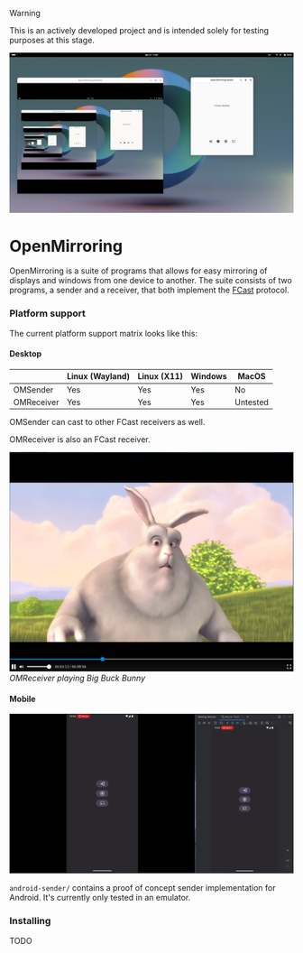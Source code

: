 > [!WARNING]
> This is an actively developed project and is intended solely for testing purposes at this stage.

![Demonstration](./assets/demo.png)

# OpenMirroring

OpenMirroring is a suite of programs that allows for easy mirroring of displays and windows from one device to another.
The suite consists of two programs, a sender and a receiver, that both implement the [FCast](https://fcast.org/) protocol.

### Platform support

The current platform support matrix looks like this:

#### Desktop

|            |Linux (Wayland)  |Linux (X11)  |Windows  |MacOS     |
|------------|-----------------|-------------|---------|----------|
|OMSender    |Yes              |Yes          |Yes      |No        |
|OMReceiver  |Yes              |Yes          |Yes      |Untested  |

OMSender can cast to other FCast receivers as well.

OMReceiver is also an FCast receiver.

![OMReceiver playing Big Buck Bunny](./assets/receiver_demo.png)
*OMReceiver playing Big Buck Bunny*

#### Mobile

![Android demo](./assets/android_poc_2.png)

`android-sender/` contains a proof of concept sender implementation for Android. It's currently only
tested in an emulator.

### Installing

TODO
